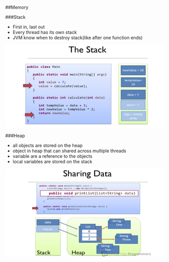 ##Memory


###Stack
- First in, last out
- Every thread has its own stack
- JVM know when to destroy stack(like after one function ends)

![stack](../image/stack.png)

###Heap
- all objects are stored on the heap
- object in heap that can shared across multiple threads
- variable are a reference to the objects
- local variables are stored on the stack

![stack](../image/heap.png)
